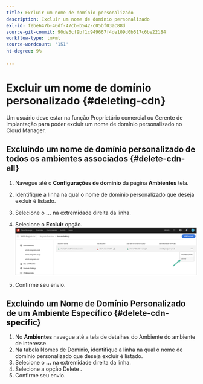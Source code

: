 ```yaml
---
title: Excluir um nome de domínio personalizado
description: Excluir um nome de domínio personalizado
exl-id: febe647b-46df-47cb-b542-c05bf03ac88d
source-git-commit: 90de3cf9bf1c949667f4de109d0b517c6be22184
workflow-type: tm+mt
source-wordcount: '151'
ht-degree: 9%

---
```


# Excluir um nome de domínio personalizado {#deleting-cdn}

Um usuário deve estar na função Proprietário comercial ou Gerente de implantação para poder excluir um nome de domínio personalizado no Cloud Manager.

## Excluindo um nome de domínio personalizado de todos os ambientes associados {#delete-cdn-all}

1. Navegue até o **Configurações de domínio** da página **Ambientes** tela.

1. Identifique a linha na qual o nome de domínio personalizado que deseja excluir é listado.

1. Selecione o **...** na extremidade direita da linha.

1. Selecione o **Excluir** opção.
   ![](/help/implementing/cloud-manager/assets/cdn/cdn-delete.png)

1. Confirme seu envio.


## Excluindo um Nome de Domínio Personalizado de um Ambiente Específico {#delete-cdn-specific}

1. No **Ambientes** navegue até a tela de detalhes do Ambiente do ambiente de interesse.
1. Na tabela Nomes de Domínio, identifique a linha na qual o nome de domínio personalizado que deseja excluir é listado.
1. Selecione o **...** na extremidade direita da linha.
1. Selecione a opção Delete .
1. Confirme seu envio.
